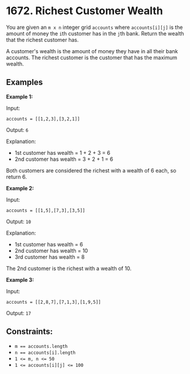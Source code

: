 # 1672. Richest Customer Wealth

You are given an `m x n` integer grid `accounts` where `accounts[i][j]` is the amount of money the `i`th customer has in the `j`th bank. Return the wealth that the richest customer has.

A customer's wealth is the amount of money they have in all their bank accounts. The richest customer is the customer that has the maximum wealth.

## Examples

**Example 1:**

Input: 
```
accounts = [[1,2,3],[3,2,1]]
```
Output: `6`

Explanation:
- 1st customer has wealth = 1 + 2 + 3 = 6
- 2nd customer has wealth = 3 + 2 + 1 = 6

Both customers are considered the richest with a wealth of 6 each, so return 6.

**Example 2:**

Input: 
```
accounts = [[1,5],[7,3],[3,5]]
```
Output: `10`

Explanation: 
- 1st customer has wealth = 6
- 2nd customer has wealth = 10 
- 3rd customer has wealth = 8

The 2nd customer is the richest with a wealth of 10.

**Example 3:**

Input: 
```
accounts = [[2,8,7],[7,1,3],[1,9,5]]
```
Output: `17`

## Constraints:

- `m == accounts.length`
- `n == accounts[i].length`
- `1 <= m, n <= 50`
- `1 <= accounts[i][j] <= 100`